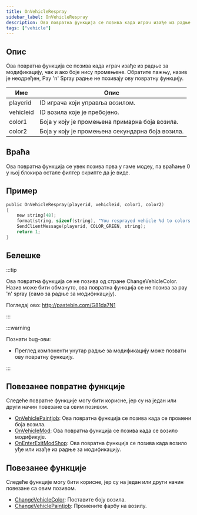 ```yaml
---
title: OnVehicleRespray
sidebar_label: OnVehicleRespray
description: Ова повратна функција се позива када играч изађе из радње за модификацију, чак и ако боје нису промењене.
tags: ["vehicle"]
---
```


## Опис

Ова повратна функција се позива када играч изађе из радње за модификацију, чак и ако боје нису промењене. Обратите пажњу, назив је неодређен, Pay 'n' Spray радње не позивају ову повратну функцију.

| Име       | Опис                                                         |
| --------- | ------------------------------------------------------------ |
| playerid  | ID играча који управља возилом.                              |
| vehicleid | ID возила које је пребојено.                                 |
| color1    | Боја у коју је промењена примарна боја возила.               |
| color2    | Боја у коју је промењена секундарна боја возила.             |

## Враћа

Ова повратна функција се увек позива прва у гаме модеу, па враћање 0 у њој блокира остале филтер скрипте да је виде.

## Пример

```c
public OnVehicleRespray(playerid, vehicleid, color1, color2)
{
    new string[48];
    format(string, sizeof(string), "You resprayed vehicle %d to colors %d and %d!", vehicleid, color1, color2);
    SendClientMessage(playerid, COLOR_GREEN, string);
    return 1;
}
```

## Белешке

:::tip

Ова повратна функција се не позива од стране ChangeVehicleColor. Назив може бити обмануто, ова повратна функција се не позива за pay 'n' spray (само за радње за модификацију).

Погледај ово: http://pastebin.com/G81da7N1

:::

:::warning

Познати bug-ови:

- Преглед компоненти унутар радње за модификацију може позвати ову повратну функцију.

:::

## Повезанее повратне функције

Следеће повратне функције могу бити корисне, јер су на један или други начин повезане са овим позивом.

- [OnVehiclePaintjob](OnVehiclePaintjob): Ова повратна функција се позива када се промени боја возила.
- [OnVehicleMod](OnVehicleMod): Ова повратна функција се позива када се возило модификује.
- [OnEnterExitModShop](OnEnterExitModShop): Ова повратна функција се позива када возило уђе или изађе из радње за модификацију.

## Повезанее функције

Следеће функције могу бити корисне, јер су на један или други начин повезане са овим позивом.

- [ChangeVehicleColor](../functions/ChangeVehicleColor): Поставите боју возила.
- [ChangeVehiclePaintjob](../functions/ChangeVehiclePaintjob): Промените фарбу на возилу.
